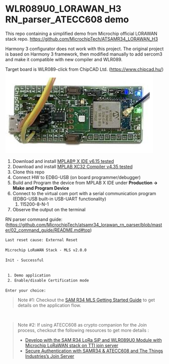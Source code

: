# WLR089U0_LORAWAN_H3 RN_parser_ATECC608 demo
This repo containing a simplified demo from Microchip official LORAWAN stack repo.
https://github.com/MicrochipTech/ATSAMR34_LORAWAN_H3

Harmony 3 configurator does not work with this project. The original project is based on Harmony 3 framework, then modified manually to add sercom3 and make it compatible with new compiler and WLR089.

Target board is WLR089-click from ChipCAD Ltd. (https://www.chipcad.hu/)
![Alt text](resources/wlr089_click_main.png)

1. Download and install [MPLAB® X IDE v6.15 tested](https://www.microchip.com/en-us/development-tools-tools-and-software/mplab-x-ide)
2. Download and install [MPLAB XC32 Compiler v4.35 tested](https://www.microchip.com/en-us/development-tools-tools-and-software/mplab-xc-compilers)
3. Clone this repo
4. Connect HW to EDBG-USB (on board programmer/debugger)
5. Build and Program the device from MPLAB X IDE under **Production -> Make and Program Device**
6. Connect to the virtual com port with a serial communication program (EDBG-USB built-in USB-UART functionality) 
   1.  115200-8-N-1 
7. Observe the output on the terminal

RN parser command guide: (https://github.com/MicrochipTech/atsamr34_lorawan_rn_parser/blob/master/02_command_guide/README.md#top)

```
Last reset cause: External Reset

Microchip LoRaWAN Stack - MLS v2.0.0

Init - Successful


 1. Demo application
 2. Enable/disable Certification mode

Enter your choice:
```

> Note #1: Checkout the [SAM R34 MLS Getting Started Guide](https://www.microchip.com/en-us/product/ATSAMR34J18#document-table) to get details on the application flow.

</br>

> Note #2: If using ATECC608 as crypto companion for the Join process, checkout the following resources to get more details :
> - [Develop with the SAM R34 LoRa SiP and WLR089U0 Module with Microchip LoRaWAN stack on TTI join server](https://github.com/MicrochipTech/atsamr34_ecc608a_tti)
> - [Secure Authentication with SAMR34 & ATECC608 and The Things Industries’s Join Server](https://github.com/MicrochipTech/secure_lorawan_with_tti)


